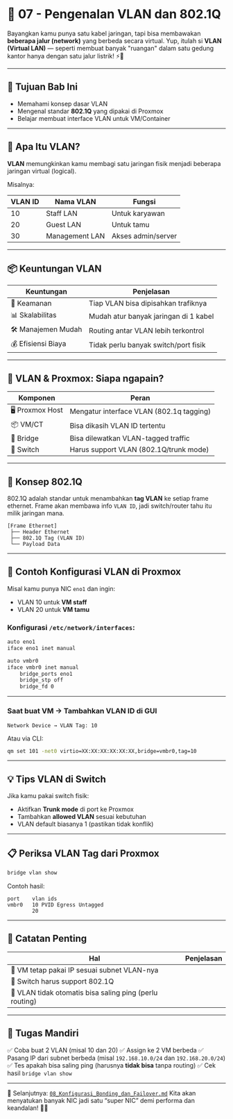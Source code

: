 # 🧷 07 - Pengenalan VLAN dan 802.1Q

Bayangkan kamu punya satu kabel jaringan, tapi bisa membawakan **beberapa jalur (network)** yang berbeda secara virtual.
Yup, itulah si **VLAN (Virtual LAN)** — seperti membuat banyak "ruangan" dalam satu gedung kantor hanya dengan satu jalur listrik! ⚡🏢

---

## 🎯 Tujuan Bab Ini

* Memahami konsep dasar VLAN
* Mengenal standar **802.1Q** yang dipakai di Proxmox
* Belajar membuat interface VLAN untuk VM/Container

---

## 🧠 Apa Itu VLAN?

**VLAN** memungkinkan kamu membagi satu jaringan fisik menjadi beberapa jaringan virtual (logical).

Misalnya:

| VLAN ID | Nama VLAN      | Fungsi             |
| ------- | -------------- | ------------------ |
| 10      | Staff LAN      | Untuk karyawan     |
| 20      | Guest LAN      | Untuk tamu         |
| 30      | Management LAN | Akses admin/server |

---

## 📦 Keuntungan VLAN

| Keuntungan          | Penjelasan                            |
| ------------------- | ------------------------------------- |
| 🔐 Keamanan         | Tiap VLAN bisa dipisahkan trafiknya   |
| 📊 Skalabilitas     | Mudah atur banyak jaringan di 1 kabel |
| 🛠️ Manajemen Mudah | Routing antar VLAN lebih terkontrol   |
| 💰 Efisiensi Biaya  | Tidak perlu banyak switch/port fisik  |

---

## 🎯 VLAN & Proxmox: Siapa ngapain?

| Komponen        | Peran                                    |
| --------------- | ---------------------------------------- |
| 🖥 Proxmox Host | Mengatur interface VLAN (802.1q tagging) |
| 📦 VM/CT        | Bisa dikasih VLAN ID tertentu            |
| 🌉 Bridge       | Bisa dilewatkan VLAN-tagged traffic      |
| 🔌 Switch       | Harus support VLAN (802.1Q/trunk mode)   |

---

## 🧪 Konsep 802.1Q

802.1Q adalah standar untuk menambahkan **tag VLAN** ke setiap frame ethernet.
Frame akan membawa info `VLAN ID`, jadi switch/router tahu itu milik jaringan mana.

```
[Frame Ethernet]
 ├── Header Ethernet
 ├── 802.1Q Tag (VLAN ID)
 └── Payload Data
```

---

## 🔧 Contoh Konfigurasi VLAN di Proxmox

Misal kamu punya NIC `eno1` dan ingin:

* VLAN 10 untuk **VM staff**
* VLAN 20 untuk **VM tamu**

### Konfigurasi `/etc/network/interfaces`:

```bash
auto eno1
iface eno1 inet manual

auto vmbr0
iface vmbr0 inet manual
    bridge_ports eno1
    bridge_stp off
    bridge_fd 0
```

---

### Saat buat VM → Tambahkan VLAN ID di GUI

```
Network Device → VLAN Tag: 10
```

Atau via CLI:

```bash
qm set 101 -net0 virtio=XX:XX:XX:XX:XX:XX,bridge=vmbr0,tag=10
```

---

## 💡 Tips VLAN di Switch

Jika kamu pakai switch fisik:

* Aktifkan **Trunk mode** di port ke Proxmox
* Tambahkan **allowed VLAN** sesuai kebutuhan
* VLAN default biasanya 1 (pastikan tidak konflik)

---

## 📋 Periksa VLAN Tag dari Proxmox

```bash
bridge vlan show
```

Contoh hasil:

```
port    vlan ids
vmbr0   10 PVID Egress Untagged
        20
```

---

## 🚨 Catatan Penting

| Hal                                                     | Penjelasan |
| ------------------------------------------------------- | ---------- |
| 🧱 VM tetap pakai IP sesuai subnet VLAN-nya             |            |
| 🔌 Switch harus support 802.1Q                          |            |
| 🔀 VLAN tidak otomatis bisa saling ping (perlu routing) |            |

---

## 🎯 Tugas Mandiri

✅ Coba buat 2 VLAN (misal 10 dan 20)
✅ Assign ke 2 VM berbeda
✅ Pasang IP dari subnet berbeda (misal `192.168.10.0/24` dan `192.168.20.0/24`)
✅ Tes apakah bisa saling ping (harusnya **tidak bisa** tanpa routing)
✅ Cek hasil `bridge vlan show`

---

📍 Selanjutnya: [`08_Konfigurasi_Bonding_dan_Failover.md`](08_Konfigurasi_Bonding_dan_Failover.md)
Kita akan menyatukan banyak NIC jadi satu “super NIC” demi performa dan keandalan! 💪🌐

